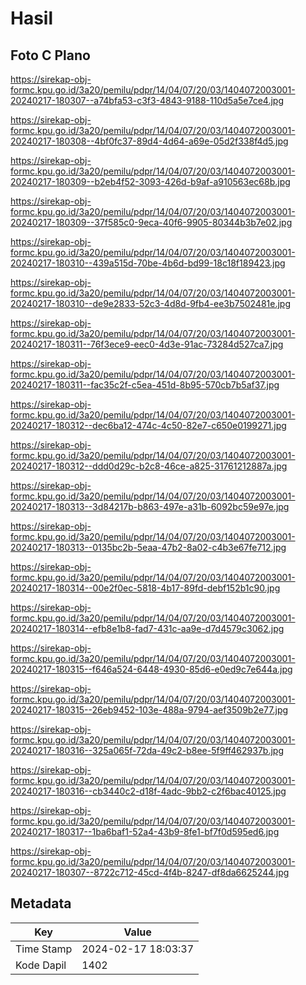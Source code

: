 # Hasil

## Foto C Plano

https://sirekap-obj-formc.kpu.go.id/3a20/pemilu/pdpr/14/04/07/20/03/1404072003001-20240217-180307--a74bfa53-c3f3-4843-9188-110d5a5e7ce4.jpg

https://sirekap-obj-formc.kpu.go.id/3a20/pemilu/pdpr/14/04/07/20/03/1404072003001-20240217-180308--4bf0fc37-89d4-4d64-a69e-05d2f338f4d5.jpg

https://sirekap-obj-formc.kpu.go.id/3a20/pemilu/pdpr/14/04/07/20/03/1404072003001-20240217-180309--b2eb4f52-3093-426d-b9af-a910563ec68b.jpg

https://sirekap-obj-formc.kpu.go.id/3a20/pemilu/pdpr/14/04/07/20/03/1404072003001-20240217-180309--37f585c0-9eca-40f6-9905-80344b3b7e02.jpg

https://sirekap-obj-formc.kpu.go.id/3a20/pemilu/pdpr/14/04/07/20/03/1404072003001-20240217-180310--439a515d-70be-4b6d-bd99-18c18f189423.jpg

https://sirekap-obj-formc.kpu.go.id/3a20/pemilu/pdpr/14/04/07/20/03/1404072003001-20240217-180310--de9e2833-52c3-4d8d-9fb4-ee3b7502481e.jpg

https://sirekap-obj-formc.kpu.go.id/3a20/pemilu/pdpr/14/04/07/20/03/1404072003001-20240217-180311--76f3ece9-eec0-4d3e-91ac-73284d527ca7.jpg

https://sirekap-obj-formc.kpu.go.id/3a20/pemilu/pdpr/14/04/07/20/03/1404072003001-20240217-180311--fac35c2f-c5ea-451d-8b95-570cb7b5af37.jpg

https://sirekap-obj-formc.kpu.go.id/3a20/pemilu/pdpr/14/04/07/20/03/1404072003001-20240217-180312--dec6ba12-474c-4c50-82e7-c650e0199271.jpg

https://sirekap-obj-formc.kpu.go.id/3a20/pemilu/pdpr/14/04/07/20/03/1404072003001-20240217-180312--ddd0d29c-b2c8-46ce-a825-31761212887a.jpg

https://sirekap-obj-formc.kpu.go.id/3a20/pemilu/pdpr/14/04/07/20/03/1404072003001-20240217-180313--3d84217b-b863-497e-a31b-6092bc59e97e.jpg

https://sirekap-obj-formc.kpu.go.id/3a20/pemilu/pdpr/14/04/07/20/03/1404072003001-20240217-180313--0135bc2b-5eaa-47b2-8a02-c4b3e67fe712.jpg

https://sirekap-obj-formc.kpu.go.id/3a20/pemilu/pdpr/14/04/07/20/03/1404072003001-20240217-180314--00e2f0ec-5818-4b17-89fd-debf152b1c90.jpg

https://sirekap-obj-formc.kpu.go.id/3a20/pemilu/pdpr/14/04/07/20/03/1404072003001-20240217-180314--efb8e1b8-fad7-431c-aa9e-d7d4579c3062.jpg

https://sirekap-obj-formc.kpu.go.id/3a20/pemilu/pdpr/14/04/07/20/03/1404072003001-20240217-180315--f646a524-6448-4930-85d6-e0ed9c7e644a.jpg

https://sirekap-obj-formc.kpu.go.id/3a20/pemilu/pdpr/14/04/07/20/03/1404072003001-20240217-180315--26eb9452-103e-488a-9794-aef3509b2e77.jpg

https://sirekap-obj-formc.kpu.go.id/3a20/pemilu/pdpr/14/04/07/20/03/1404072003001-20240217-180316--325a065f-72da-49c2-b8ee-5f9ff462937b.jpg

https://sirekap-obj-formc.kpu.go.id/3a20/pemilu/pdpr/14/04/07/20/03/1404072003001-20240217-180316--cb3440c2-d18f-4adc-9bb2-c2f6bac40125.jpg

https://sirekap-obj-formc.kpu.go.id/3a20/pemilu/pdpr/14/04/07/20/03/1404072003001-20240217-180317--1ba6baf1-52a4-43b9-8fe1-bf7f0d595ed6.jpg

https://sirekap-obj-formc.kpu.go.id/3a20/pemilu/pdpr/14/04/07/20/03/1404072003001-20240217-180307--8722c712-45cd-4f4b-8247-df8da6625244.jpg


## Metadata

| Key        | Value               |
| ---------- | ------------------- |
| Time Stamp | 2024-02-17 18:03:37 |
| Kode Dapil | 1402                |



